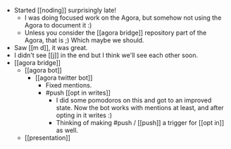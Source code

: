 - Started [[noding]] surprisingly late!
  - I was doing focused work on the Agora, but somehow not using the Agora to document it :)
  - Unless you consider the [[agora bridge]] repository part of the Agora, that is ;) Which maybe we should.
- Saw [[m d]], it was great.
- I didn't see [[j]] in the end but I think we'll see each other soon.
- [[agora bridge]]
  - [[agora bot]]
    - [[agora twitter bot]]
      - Fixed mentions.
      - #push [[opt in writes]]
        - I did some pomodoros on this and got to an improved state. Now the bot works with mentions at least, and after opting in it writes :)
        - Thinking of making #push / [[push]] a trigger for [[opt in]] as well.
  - [[presentation]]

